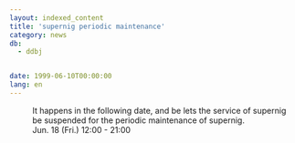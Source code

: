```yaml
---
layout: indexed_content
title: 'supernig periodic maintenance'
category: news
db:
  - ddbj


date: 1999-06-10T00:00:00
lang: en
---
```


<dd>It happens in the following date, and be lets the service of supernig be suspended for the periodic maintenance of supernig.<br>
<dd>Jun. 18 (Fri.) 12:00 - 21:00</dd>
</dd>
